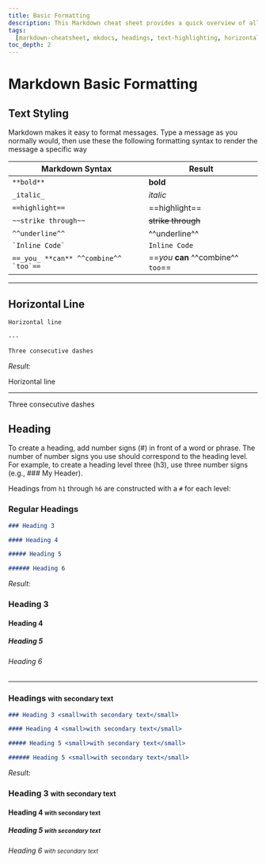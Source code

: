 ```yaml
---
title: Basic Formatting
description: This Markdown cheat sheet provides a quick overview of all the Markdown syntax elements for Markddown Text Highlighting, Horizontal Line.
tags:
  [markdown-cheatsheet, mkdocs, headings, text-highlighting, horizontal-line]
toc_depth: 2
---
```


# Markdown Basic Formatting

## Text Styling

Markdown makes it easy to format messages. Type a message as you normally would, then use these the following formatting syntax to render the message a specific way

| **Markdown Syntax**                       | **Result**                          |
| ----------------------------------------- | ----------------------------------- |
| `**bold**`                                | **bold**                            |
| `_italic_`                                | _italic_                            |
| `==highlight==`                           | ==highlight==                       |
| `~~strike through~~`                      | ~~strike through~~                  |
| `^^underline^^`                           | ^^underline^^                       |
| `` `Inline Code` ``                       | `Inline Code`                       |
| `` ==_you_ **can** ^^combine^^ `too`== `` | ==_you_ **can** ^^combine^^ `too`== |

---

## Horizontal Line

```markdown title='Horizontal Line Example'
Horizontal line

---

Three consecutive dashes
```

_Result:_

Horizontal line

---

Three consecutive dashes

## Heading

To create a heading, add number signs (#) in front of a word or phrase. The number of number signs you use should correspond to the heading level. For example, to create a heading level three (h3), use three number signs (e.g., ### My Header).

Headings from `h1` through `h6` are constructed with a `#` for each level:

### Regular Headings

```markdown title="Regular Headings (h1-h6)"
### Heading 3

#### Heading 4

##### Heading 5

###### Heading 6
```

_Result:_

### Heading 3

#### Heading 4

##### Heading 5

###### Heading 6

---

### Headings <small>with secondary text</small>

```markdown title="Headings with secondary text (h1-h6)"
### Heading 3 <small>with secondary text</small>

#### Heading 4 <small>with secondary text</small>

##### Heading 5 <small>with secondary text</small>

###### Heading 5 <small>with secondary text</small>
```

_Result:_

### Heading 3 <small>with secondary text</small>

#### Heading 4 <small>with secondary text</small>

##### Heading 5 <small>with secondary text</small>

###### Heading 6 <small>with secondary text</small>
